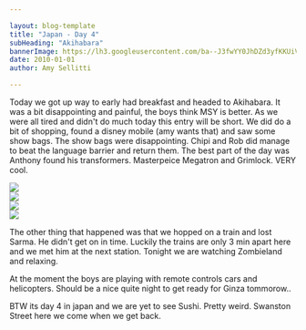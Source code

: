 ```yaml
---

layout: blog-template
title: "Japan - Day 4"
subHeading: "Akihabara"
bannerImage: https://lh3.googleusercontent.com/ba--J3fwYY0JhDZd3yfKKUiV8xqm-jjsSqpm-KmjcUuLnIKmJb53dz0ngfptVZfvvF_RfDaLT8pBCFn7ib-Qka3vEyL0bFfXCH-BVzUgW-4cI2tdSEVj6KfsnxcyuDF0DFDF7A
date: 2010-01-01
author: Amy Sellitti

---
```

Today we got up way to early had breakfast and headed to Akihabara. It was a bit disappointing and painful, the boys think MSY is better. As we were all tired and didn't do much today this entry will be short. We did do a bit of shopping, found a disney mobile (amy wants that) and saw some show bags. The show bags were disappointing. Chipi and Rob did manage to beat the language barrier and return them. The best part of the day was Anthony found his transformers. Masterpeice Megatron and Grimlock. VERY cool. 


<div class="center-image"><img src="https://lh3.googleusercontent.com/g9KtluprrZfCI0BDxVMSWM-B4Q3v0YSfryxWU-LWewiqxCLmS6bfu1O7v8mIR2wLVqNWsye-JEbp3O93OvJcVI1xHX4yQdaub1RLOOfjjJwSqOBEyPpIzXZphPR30mAxU4FlfQ" /></div>
<div class="center-image"><img src="https://lh3.googleusercontent.com/ba--J3fwYY0JhDZd3yfKKUiV8xqm-jjsSqpm-KmjcUuLnIKmJb53dz0ngfptVZfvvF_RfDaLT8pBCFn7ib-Qka3vEyL0bFfXCH-BVzUgW-4cI2tdSEVj6KfsnxcyuDF0DFDF7A" /></div>
<div class="center-image"><img src="https://lh3.googleusercontent.com/ZwNQmxhhANAC5RfXr_D27401FUjYL6VHMYDgJQtGzCk4U_1HubH2k87DVrBELnIb4nA7XQxRJr4XmzGU57GGZruxRFH05xAhjpL7LOX3sWASMFv7AHAcS-smc40ofX7CIrZSiA" /></div>
<div class="center-image"><img src="https://lh3.googleusercontent.com/G22bywXuI1LnIcvPt9RXtMmv-10_W4_Fh39aVRftQq4lOXCK_040CisStIKIFpCODKwmio6njkjdsbe08G1VuFZqL4oIU6C2h7N3UcSdmX8pdPFtvV1XVpASGpCO98HmZJUKnA" /></div>

The other thing that happened was that we hopped on a train and lost Sarma. He didn't get on in time. Luckily the trains are only 3 min apart here and we met him at the next station. Tonight we are watching Zombieland and relaxing.

At the moment the boys are playing with remote controls cars and helicopters. Should be a nice quite night to get ready for Ginza tommorow..

BTW its day 4 in japan and we are yet to see Sushi.
Pretty weird. Swanston Street here we come when we get back.
